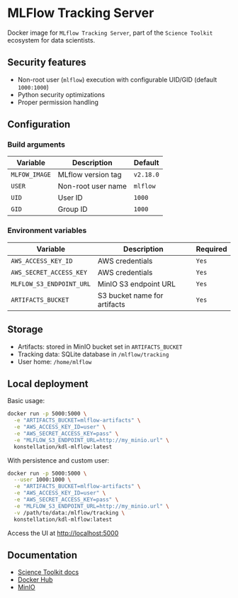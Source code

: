 # MLFlow Tracking Server

Docker image for `MLflow Tracking Server`, part of the `Science Toolkit` ecosystem for data scientists.

## Security features

* Non-root user (`mlflow`) execution with configurable UID/GID (default `1000:1000`)
* Python security optimizations
* Proper permission handling

## Configuration

### Build arguments

| Variable      | Description        | Default   |
|---------------|--------------------|-----------|
| `MLFOW_IMAGE` | MLflow version tag | `v2.18.0` |
| `USER`        | Non-root user name | `mlflow`  |
| `UID`         | User ID            | `1000`    |
| `GID`         | Group ID           | `1000`    |

### Environment variables

| Variable                 | Description                  | Required |
|--------------------------|------------------------------|----------|
| `AWS_ACCESS_KEY_ID`      | AWS credentials              | `Yes`    |
| `AWS_SECRET_ACCESS_KEY`  | AWS credentials              | `Yes`    |
| `MLFLOW_S3_ENDPOINT_URL` | MinIO S3 endpoint URL        | `Yes`    |
| `ARTIFACTS_BUCKET`       | S3 bucket name for artifacts | `Yes`    |

## Storage

* Artifacts: stored in MinIO bucket set in `ARTIFACTS_BUCKET`
* Tracking data: SQLite database in `/mlflow/tracking`
* User home: `/home/mlflow`

## Local deployment

Basic usage:

```bash
docker run -p 5000:5000 \
  -e "ARTIFACTS_BUCKET=mlflow-artifacts" \
  -e "AWS_ACCESS_KEY_ID=user" \
  -e "AWS_SECRET_ACCESS_KEY=pass" \
  -e "MLFLOW_S3_ENDPOINT_URL=http://my_minio.url" \
  konstellation/kdl-mlflow:latest
```

With persistence and custom user:

```bash
docker run -p 5000:5000 \
  --user 1000:1000 \
  -e "ARTIFACTS_BUCKET=mlflow-artifacts" \
  -e "AWS_ACCESS_KEY_ID=user" \
  -e "AWS_SECRET_ACCESS_KEY=pass" \
  -e "MLFLOW_S3_ENDPOINT_URL=http://my_minio.url" \
  -v /path/to/data:/mlflow/tracking \
  konstellation/kdl-mlflow:latest
```

Access the UI at [http://localhost:5000](http://localhost:5000)

## Documentation

* [Science Toolkit docs](https://konstellation-io.github.io/science-toolkit/)
* [Docker Hub](https://hub.docker.com/r/konstellation/mlflow)
* [MinIO](https://min.io/)
